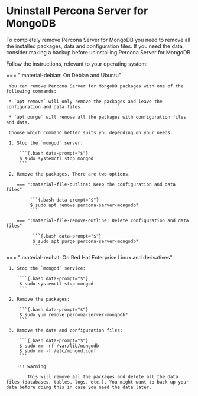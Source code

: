 # Uninstall Percona Server for MongoDB

To completely remove Percona Server for MongoDB you need to remove all the installed packages, data and configuration files. If you need the data, consider making a backup before uninstalling Percona Server for MongoDB.

Follow the instructions, relevant to your operating system:

=== ":material-debian: On Debian and Ubuntu"

     You can remove Percona Server for MongoDB packages with one of the following commands:

     * `apt remove` will only remove the packages and leave the configuration and data files.

     * `apt purge` will remove all the packages with configuration files and data.

     Choose which command better suits you depending on your needs.

     1. Stop the `mongod` server:

         ```{.bash data-prompt="$"}
         $ sudo systemctl stop mongod
         ```

     2. Remove the packages. There are two options.

        === ":material-file-outline: Keep the configuration and data files"

             ```{.bash data-prompt="$"}
             $ sudo apt remove percona-server-mongodb*
             ```

        === ":material-file-remove-outline: Delete configuration and data files"

              ```{.bash data-prompt="$"}
              $ sudo apt purge percona-server-mongodb*
              ```

=== ":material-redhat: On Red Hat Enterprise Linux and derivatives"

     1. Stop the `mongod` service:

         ```{.bash data-prompt="$"}
         $ sudo systemctl stop mongod
         ```

     2. Remove the packages:

         ```{.bash data-prompt="$"}
         $ sudo yum remove percona-server-mongodb*
         ```

     3. Remove the data and configuration files:

         ```{.bash data-prompt="$"}
         $ sudo rm -rf /var/lib/mongodb
         $ sudo rm -f /etc/mongod.conf
         ```

        !!! warning

            This will remove all the packages and delete all the data files (databases, tables, logs, etc.). You might want to back up your data before doing this in case you need the data later.

